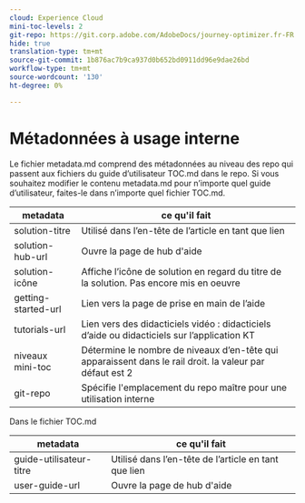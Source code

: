 ```yaml
---
cloud: Experience Cloud
mini-toc-levels: 2
git-repo: https://git.corp.adobe.com/AdobeDocs/journey-optimizer.fr-FR
hide: true
translation-type: tm+mt
source-git-commit: 1b876ac7b9ca937d0b652bd0911dd96e9dae26bd
workflow-type: tm+mt
source-wordcount: '130'
ht-degree: 0%

---
```



# Métadonnées à usage interne

Le fichier metadata.md comprend des métadonnées au niveau des repo qui passent aux fichiers du guide d’utilisateur TOC.md dans le repo. Si vous souhaitez modifier le contenu metadata.md pour n’importe quel guide d’utilisateur, faites-le dans n’importe quel fichier TOC.md.

| metadata | ce qu&#39;il fait |
|--- |--- |
| solution-titre | Utilisé dans l’en-tête de l’article en tant que lien |
| solution-hub-url | Ouvre la page de hub d&#39;aide |
| solution-icône | Affiche l’icône de solution en regard du titre de la solution. Pas encore mis en oeuvre |
| getting-started-url | Lien vers la page de prise en main de l’aide |
| tutorials-url | Lien vers des didacticiels vidéo : didacticiels d’aide ou didacticiels sur l’application KT |
| niveaux mini-toc | Détermine le nombre de niveaux d’en-tête qui apparaissent dans le rail droit. la valeur par défaut est 2 |
| git-repo | Spécifie l&#39;emplacement du repo maître pour une utilisation interne |

Dans le fichier TOC.md

| metadata | ce qu&#39;il fait |
|--- |--- |
| guide-utilisateur-titre | Utilisé dans l’en-tête de l’article en tant que lien |
| user-guide-url | Ouvre la page de hub d&#39;aide |

